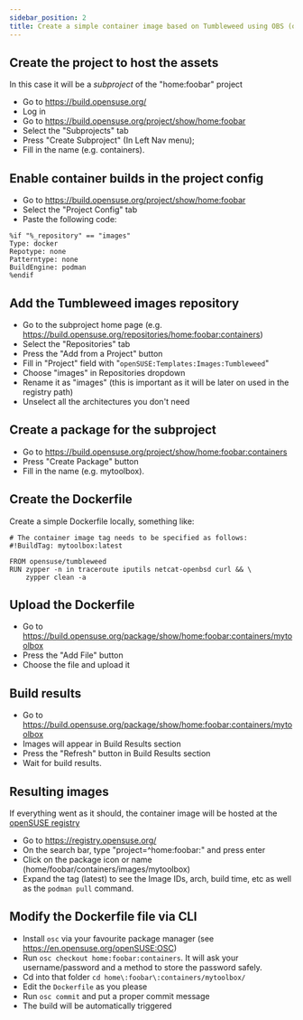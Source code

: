 ```yaml
---
sidebar_position: 2
title: Create a simple container image based on Tumbleweed using OBS (openSUSE Build Service)
---
```


## Create the project to host the assets

In this case it will be a _subproject_ of the "home:foobar" project

* Go to https://build.opensuse.org/
* Log in
* Go to https://build.opensuse.org/project/show/home:foobar
* Select the "Subprojects" tab
* Press "Create Subproject" (In Left Nav menu);
* Fill in the name (e.g. containers).

## Enable container builds in the project config

* Go to https://build.opensuse.org/project/show/home:foobar
* Select the "Project Config" tab
* Paste the following code:

```
%if "%_repository" == "images"
Type: docker
Repotype: none
Patterntype: none
BuildEngine: podman
%endif
```

## Add the Tumbleweed images repository

* Go to the subproject home page (e.g. https://build.opensuse.org/repositories/home:foobar:containers)
* Select the "Repositories" tab
* Press the "Add from a Project" button
* Fill in "Project" field with "`openSUSE:Templates:Images:Tumbleweed`"
* Choose "images" in Repositories dropdown
* Rename it as "images" (this is important as it will be later on used in the registry path)
* Unselect all the architectures you don't need

## Create a package for the subproject

* Go to https://build.opensuse.org/project/show/home:foobar:containers
* Press "Create Package" button
* Fill in the name (e.g. mytoolbox).

## Create the Dockerfile

Create a simple Dockerfile locally, something like:

```
# The container image tag needs to be specified as follows:
#!BuildTag: mytoolbox:latest
 
FROM opensuse/tumbleweed
RUN zypper -n in traceroute iputils netcat-openbsd curl && \
    zypper clean -a
```

## Upload the Dockerfile

* Go to https://build.opensuse.org/package/show/home:foobar:containers/mytoolbox
* Press the "Add File" button
* Choose the file and upload it

## Build results

* Go to https://build.opensuse.org/package/show/home:foobar:containers/mytoolbox
* Images will appear in Build Results section
* Press the "Refresh" button in Build Results section
* Wait for build results.

## Resulting images

If everything went as it should, the container image will be hosted at the [openSUSE registry](https://registry.opensuse.org/)

* Go to https://registry.opensuse.org/
* On the search bar, type "project=^home:foobar:" and press enter
* Click on the package icon or name (home/foobar/containers/images/mytoolbox)
* Expand the tag (latest) to see the Image IDs, arch, build time, etc as well as the `podman pull` command.

## Modify the Dockerfile file via CLI

* Install `osc` via your favourite package manager (see https://en.opensuse.org/openSUSE:OSC)
* Run `osc checkout home:foobar:containers`. It will ask your username/password and a method to store the password safely.
* Cd into that folder `cd home\:foobar\:containers/mytoolbox/`
* Edit the `Dockerfile` as you please
* Run `osc commit` and put a proper commit message
* The build will be automatically triggered

